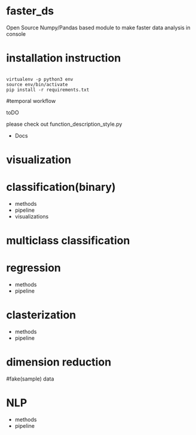 # faster_ds
Open Source Numpy/Pandas based module to make faster data analysis in console

# installation instruction

```{BASH}

virtualenv -p python3 env
source env/bin/activate
pip install -r requirements.txt

```


#temporal workflow

toDO

please check out function_description_style.py




- Docs

# visualization




# classification(binary)

- methods
- pipeline
- visualizations

# multiclass classification

# regression


- methods
- pipeline

# clasterization

- methods
- pipeline

# dimension reduction

#fake(sample) data


# NLP

- methods
- pipeline
